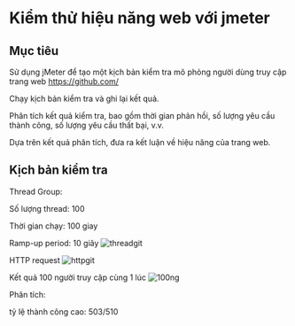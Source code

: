 # Kiểm thử hiệu năng web với jmeter
## Mục tiêu

Sử dụng jMeter để tạo một kịch bản kiểm tra mô phỏng người dùng truy cập trang web https://github.com/

Chạy kịch bản kiểm tra và ghi lại kết quả.

Phân tích kết quả kiểm tra, bao gồm thời gian phản hồi, số lượng yêu cầu thành công, số lượng yêu cầu thất bại, v.v.

Dựa trên kết quả phân tích, đưa ra kết luận về hiệu năng của trang web.

## Kịch bản kiểm tra

Thread Group:

Số lượng thread: 100

Thời gian chạy: 100 giay 

Ramp-up period: 10 giây
![threadgit](https://github.com/nhien261203/bt/assets/167493331/af68fa6c-770b-4ad7-a8d4-190ad91455db)


HTTP request
![httpgit](https://github.com/nhien261203/bt/assets/167493331/c25c6edb-dc83-4800-95a6-a8664b1b43ab)



Kết quả 100 người truy cập cùng 1 lúc 
![100ng](https://github.com/nhien261203/bt/assets/167493331/15a5654a-965c-4143-bd60-3e9b669830e4)


Phân tích: 

tỷ lệ thành công cao: 503/510 
